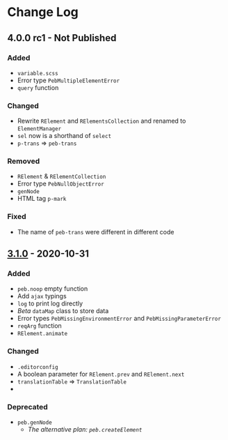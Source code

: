 # Change Log

## 4.0.0 rc1 - Not Published

### Added
- `variable.scss`
- Error type `PebMultipleElementError`
- `query` function

### Changed
- Rewrite `RElement` and `RElementsCollection` and renamed to `ElementManager`
- `sel` now is a shorthand of `select`
- `p-trans` => `peb-trans`

### Removed
- `RElement` & `RElementCollection`
- Error type `PebNullObjectError`
- `genNode`
- HTML tag `p-mark`

### Fixed
- The name of `peb-trans` were different in different code

## [3.1.0] - 2020-10-31

### Added

- `peb.noop` empty function
- Add `ajax` typings
- `log` to print log directly
- *Beta* `dataMap` class to store data
- Error types `PebMissingEnvironmentError` and `PebMissingParameterError`
- `reqArg` function
- `RElement.animate`

### Changed
- `.editorconfig`
- A boolean parameter for `RElement.prev` and `RElement.next`
- `translationTable` => `TranslationTable`
-


### Deprecated

- `peb.genNode`
  * _The alternative plan: `peb.createElement`_

[3.1.0]: https://github.com/TechPot-Studio/peb.js/tree/v3.1.0

